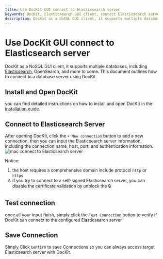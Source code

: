 ```yaml
---
title: Use DocKit GUI connect to Elasticsearch server
keywords: DocKit, Elasticsearch GUI client, connect Elasticsearch server, Elasticsearch connection guide, Elasticsearch management tool, Elasticsearch desktop client, Elasticsearch data management, Elasticsearch data analysis, Elasticsearch data visualization, Elasticsearch query tool, Elasticsearch cross-platform client, Elasticsearch open-source client, Elasticsearch Mac client, Elasticsearch Windows client, Elasticsearch Linux client, Elasticsearch AI-powered search, Elasticsearch multiple server support
description: DocKit as a NoSQL GUI client, it supports multiple databases, including Elasticsearch, OpenSearch, and more to come. This document outlines how to connect to a database server using DocKit.
---
```


# Use DocKit GUI connect to Elasticsearch server
DocKit as a NoSQL GUI client, it supports multiple databases, including [Elasticsearch](https://www.elastic.co), OpenSearch, and more to come. This document outlines how to connect to a database server using DocKit.
## Install and Open DocKit
you can find detailed instructions on how to install and open DocKit in the [installation guide](../docs/installation.md).

## Connect to Elasticsearch Server
After opening DocKit, click the `+ New connection` button to add a new connection, then you can input the Elasticsearch server information, including the connection name, host, port, and authentication information.
![mac connect to Elasticsearch server](/mac-connect-to-server.png)

Notice:
1. the host requires a comprehensive domain include protocol `http` or `https`
2. if you try to connect to a self-signed Elasticsearch server, you can disable the certificate validation by unblock the :lock:

## Test connection
once all your input finish, simply click the `Test Connection` button to verify if DocKit can connect to the configured Elasticsearch server

## Save Connection

Simply Click `Confirm` to save Connections so you can always access target Elasticsearch server with DocKit.
